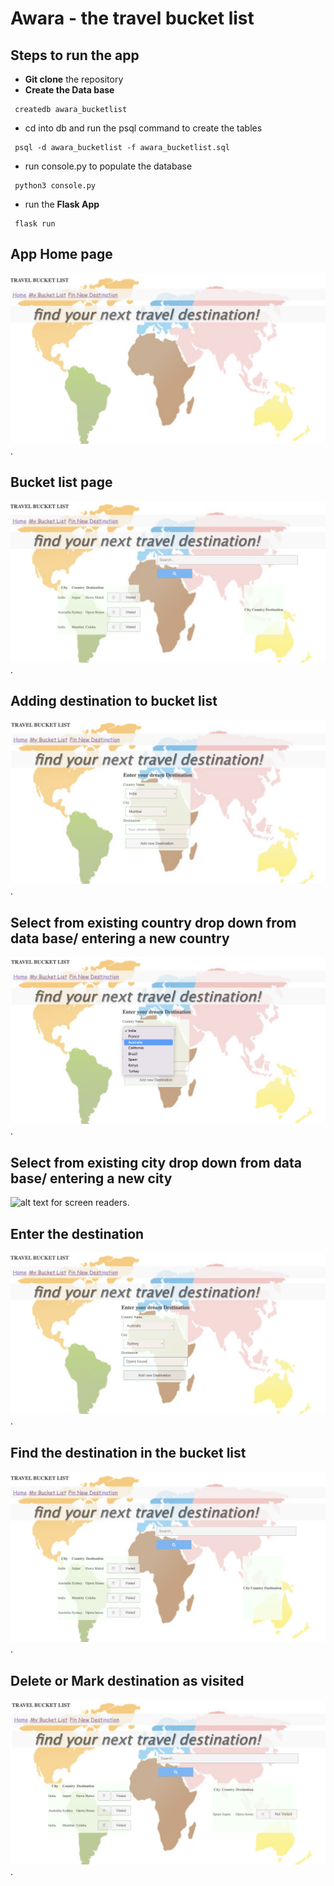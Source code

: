 # Awara - the travel bucket list 

## Steps to run the app

- **Git clone** the repository
- **Create the Data base**
```
 createdb awara_bucketlist
```
- cd into db and run the psql command to create the tables
```
 psql -d awara_bucketlist -f awara_bucketlist.sql
```
- run console.py to populate the database
```
 python3 console.py
```
- run the **Flask App**
```
 flask run
```

## App Home page

![alt text for screen readers](images/first.png "Text to show on mouseover").


## Bucket list page

![alt text for screen readers](images/first1.png "Text to show on mouseover").

## Adding destination to bucket list

![alt text for screen readers](images/second.png "Text to show on mouseover").

## Select from existing country drop down from data base/ entering a new country

![alt text for screen readers](images/third.png "Text to show on mouseover").

## Select from existing city drop down from data base/ entering a new city

![alt text for screen readers](images/fouth.png "Text to show on mouseover").

## Enter the destination

![alt text for screen readers](images/fifth.png "Text to show on mouseover").

## Find the destination in the bucket list

![alt text for screen readers](images/sixth.png "Text to show on mouseover").

## Delete or Mark destination as visited

![alt text for screen readers](images/seventh.png "Text to show on mouseover").

